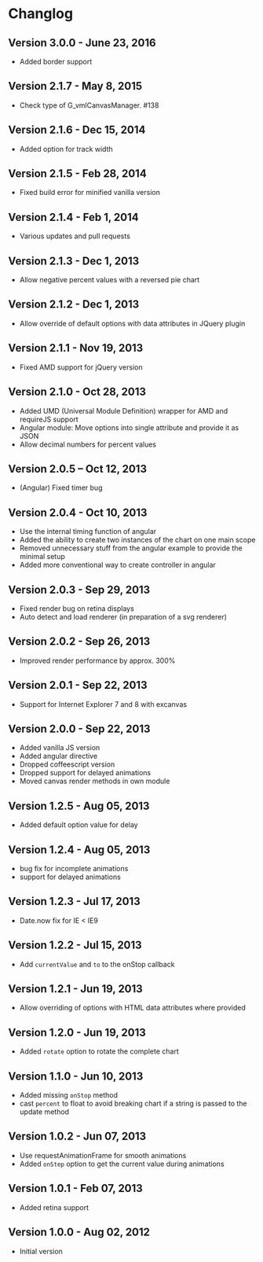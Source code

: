 # Changlog


## Version 3.0.0 - June 23, 2016
* Added border support

## Version 2.1.7 - May 8, 2015
* Check type of G_vmlCanvasManager. #138

## Version 2.1.6 - Dec 15, 2014
* Added option for track width

## Version 2.1.5 - Feb 28, 2014
* Fixed build error for minified vanilla version

## Version 2.1.4 - Feb 1, 2014
* Various updates and pull requests

## Version 2.1.3 - Dec 1, 2013
* Allow negative percent values with a reversed pie chart

## Version 2.1.2 - Dec 1, 2013
* Allow override of default options with data attributes in JQuery plugin

## Version 2.1.1 - Nov 19, 2013
* Fixed AMD support for jQuery version

## Version 2.1.0 - Oct 28, 2013
* Added UMD (Universal Module Definition) wrapper for AMD and requireJS support
* Angular module: Move options into single attribute and provide it as JSON
* Allow decimal numbers for percent values

## Version 2.0.5 – Oct 12, 2013
* (Angular) Fixed timer bug

## Version 2.0.4 - Oct 10, 2013
* Use the internal timing function of angular
* Added the ability to create two instances of the chart on one main scope
* Removed unnecessary stuff from the angular example to provide the minimal setup
* Added more conventional way to create controller in angular

## Version 2.0.3 - Sep 29, 2013
* Fixed render bug on retina displays
* Auto detect and load renderer (in preparation of a svg renderer)

## Version 2.0.2 - Sep 26, 2013
* Improved render performance by approx. 300%

## Version 2.0.1 - Sep 22, 2013
* Support for Internet Explorer 7 and 8 with excanvas

## Version 2.0.0 - Sep 22, 2013
* Added vanilla JS version
* Added angular directive
* Dropped coffeescript version
* Dropped support for delayed animations
* Moved canvas render methods in own module

## Version 1.2.5 - Aug 05, 2013
* Added default option value for delay

## Version 1.2.4 - Aug 05, 2013
* bug fix for incomplete animations
* support for delayed animations

## Version 1.2.3 - Jul 17, 2013
* Date.now fix for IE < IE9

## Version 1.2.2 - Jul 15, 2013
* Add `currentValue` and `to` to the onStop callback

## Version 1.2.1 - Jun 19, 2013
* Allow overriding of options with HTML data attributes where provided

## Version 1.2.0 - Jun 19, 2013
* Added `rotate` option to rotate the complete chart

## Version 1.1.0 - Jun 10, 2013
* Added missing `onStop` method
* cast `percent` to float to avoid breaking chart if a string is passed to the update method

## Version 1.0.2 - Jun 07, 2013
* Use requestAnimationFrame for smooth animations
* Added `onStep` option to get the current value during animations

## Version 1.0.1 - Feb 07, 2013
* Added retina support

## Version 1.0.0 - Aug 02, 2012
* Initial version
